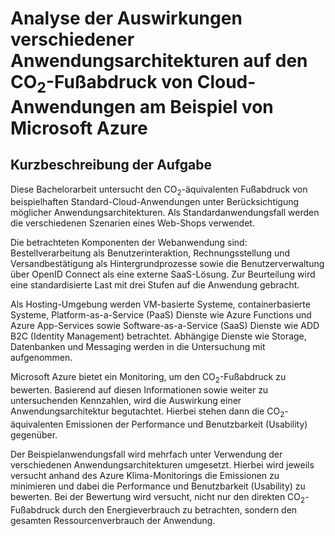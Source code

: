 # Analyse der Auswirkungen verschiedener Anwendungsarchitekturen auf den CO<sub>2</sub>-Fußabdruck von Cloud-Anwendungen am Beispiel von Microsoft Azure

## Kurzbeschreibung der Aufgabe

Diese Bachelorarbeit untersucht den CO<sub>2</sub>-äquivalenten Fußabdruck von beispielhaften Standard-Cloud-Anwendungen unter Berücksichtigung möglicher Anwendungsarchitekturen. Als Standardanwendungsfall werden die verschiedenen Szenarien eines Web-Shops verwendet.

Die betrachteten Komponenten der Webanwendung sind: Bestellverarbeitung als Benutzerinteraktion, Rechnungsstellung und Versandbestätigung als Hintergrundprozesse sowie die Benutzerverwaltung über OpenID Connect als eine externe SaaS-Lösung. Zur Beurteilung wird eine standardisierte Last mit drei Stufen auf die Anwendung gebracht.

Als Hosting-Umgebung werden VM-basierte Systeme, containerbasierte Systeme, Platform-as-a-Service (PaaS) Dienste wie Azure Functions und Azure App-Services sowie Software-as-a-Service (SaaS) Dienste wie ADD B2C (Identity Management) betrachtet. Abhängige Dienste wie Storage, Datenbanken und Messaging werden in die Untersuchung mit aufgenommen.

Microsoft Azure bietet ein Monitoring, um den CO<sub>2</sub>-Fußabdruck zu bewerten. Basierend auf diesen Informationen sowie weiter zu untersuchenden Kennzahlen, wird die Auswirkung einer Anwendungsarchitektur begutachtet. Hierbei stehen dann die CO<sub>2</sub>-äquivalenten Emissionen der Performance und Benutzbarkeit (Usability) gegenüber.

Der Beispielanwendungsfall wird mehrfach unter Verwendung der verschiedenen Anwendungsarchitekturen umgesetzt. Hierbei wird jeweils versucht anhand des Azure Klima-Monitorings die Emissionen zu minimieren und dabei die Performance und Benutzbarkeit (Usability) zu bewerten. Bei der Bewertung wird versucht, nicht nur den direkten CO<sub>2</sub>-Fußabdruck durch den Energieverbrauch zu betrachten, sondern den gesamten Ressourcenverbrauch der Anwendung.